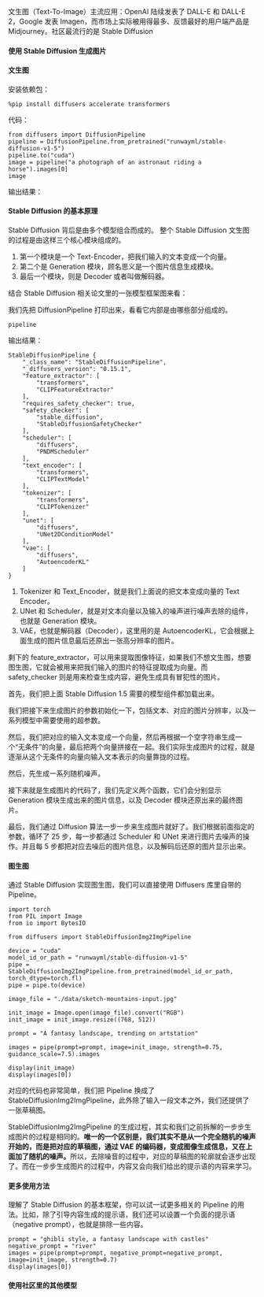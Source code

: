 文生图（Text-To-Image）主流应用：OpenAI 陆续发表了 DALL-E 和 DALL-E 2，Google 发表 Imagen，而市场上实际被用得最多、反馈最好的用户端产品是 Midjourney。社区最流行的是 Stable Diffusion

#### 使用 Stable Diffusion 生成图片

#### 文生图

安装依赖包：

```
%pip install diffusers accelerate transformers
```

代码：

```
from diffusers import DiffusionPipeline
pipeline = DiffusionPipeline.from_pretrained("runwayml/stable-diffusion-v1-5")
pipeline.to("cuda")
image = pipeline("a photograph of an astronaut riding a horse").images[0]
image
```

输出结果：

#### Stable Diffusion 的基本原理

Stable Diffusion 背后是由多个模型组合而成的。
整个 Stable Diffusion 文生图的过程是由这样三个核心模块组成的。

1. 第一个模块是一个 Text-Encoder，把我们输入的文本变成一个向量。
2. 第二个是 Generation 模块，顾名思义是一个图片信息生成模块。
3. 最后一个模块，则是 Decoder 或者叫做解码器。

结合 Stable Diffusion 相关论文里的一张模型框架图来看：

我们先把 DiffusionPipeline 打印出来，看看它内部是由哪些部分组成的。

```
pipeline
```

输出结果：

```
StableDiffusionPipeline {
    "_class_name": "StableDiffusionPipeline",
    "_diffusers_version": "0.15.1",
    "feature_extractor": [
        "transformers",
        "CLIPFeatureExtractor"
    ],
    "requires_safety_checker": true,
    "safety_checker": [
        "stable_diffusion",
        "StableDiffusionSafetyChecker"
    ],
    "scheduler": [
        "diffusers",
        "PNDMScheduler"
    ],
    "text_encoder": [
        "transformers",
        "CLIPTextModel"
    ],
    "tokenizer": [
        "transformers",
        "CLIPTokenizer"
    ],
    "unet": [
        "diffusers",
        "UNet2DConditionModel"
    ],
    "vae": [
        "diffusers",
        "AutoencoderKL"
    ]
}
```

1. Tokenizer 和 Text_Encoder，就是我们上面说的把文本变成向量的 Text Encoder。
2. UNet 和 Scheduler，就是对文本向量以及输入的噪声进行噪声去除的组件，也就是 Generation 模块。
3. VAE，也就是解码器（Decoder），这里用的是 AutoencoderKL，它会根据上面生成的图片信息最后还原出一张高分辨率的图片。

剩下的 feature_extractor，可以用来提取图像特征，如果我们不想文生图，想要图生图，它就会被用来把我们输入的图片的特征提取成为向量。而 safety_checker 则是用来检查生成内容，避免生成具有冒犯性的图片。

首先，我们把上面 Stable Diffusion 1.5 需要的模型组件都加载出来。

我们把接下来生成图片的参数初始化一下，包括文本、对应的图片分辨率，以及一系列模型中需要使用的超参数。

然后，我们把对应的输入文本变成一个向量，然后再根据一个空字符串生成一个“无条件”的向量，最后把两个向量拼接在一起。我们实际生成图片的过程，就是逐渐从这个无条件的向量向输入文本表示的向量靠拢的过程。

然后，先生成一系列随机噪声。

接下来就是生成图片的代码了，我们先定义两个函数，它们会分别显示 Generation 模块生成出来的图片信息，以及 Decoder 模块还原出来的最终图片。

最后，我们通过 Diffusion 算法一步一步来生成图片就好了。我们根据前面指定的参数，循环了 25 步，每一步都通过 Scheduler 和 UNet 来进行图片去噪声的操作。并且每 5 步都把对应去噪后的图片信息，以及解码后还原的图片显示出来。

#### 图生图

通过 Stable Diffusion 实现图生图，我们可以直接使用 Diffusers 库里自带的 Pipeline。

```
import torch
from PIL import Image
from io import BytesIO

from diffusers import StableDiffusionImg2ImgPipeline

device = "cuda"
model_id_or_path = "runwayml/stable-diffusion-v1-5"
pipe = StableDiffusionImg2ImgPipeline.from_pretrained(model_id_or_path, torch_dtype=torch.fl)
pipe = pipe.to(device)

image_file = "./data/sketch-mountains-input.jpg"

init_image = Image.open(image_file).convert("RGB")
init_image = init_image.resize((768, 512))

prompt = "A fantasy landscape, trending on artstation"

images = pipe(prompt=prompt, image=init_image, strength=0.75, guidance_scale=7.5).images

display(init_image)
display(images[0])
```

对应的代码也非常简单，我们把 Pipeline 换成了 StableDiffusionImg2ImgPipeline，此外除了输入一段文本之外，我们还提供了一张草稿图。

StableDiffusionImg2ImgPipeline 的生成过程，其实和我们之前拆解的一步步生成图片的过程是相同的。<b>唯一的一个区别是，我们其实不是从一个完全随机的噪声开始的，而是把对应的草稿图，通过 VAE 的编码器，变成图像生成信息，又在上面加了随机的噪声。</b>所以，去除噪音的过程中，对应的草稿图的轮廓就会逐步出现了。而在一步步生成图片的过程中，内容又会向我们给出的提示语的内容来学习。

#### 更多使用方法

理解了 Stable Diffusion 的基本框架，你可以试一试更多相关的 Pipeline 的用法。比如，除了引导内容生成的提示语，我们还可以设置一个负面的提示语（negative prompt），也就是排除一些内容。

```
prompt = "ghibli style, a fantasy landscape with castles"
negative_prompt = "river"
images = pipe(prompt=prompt, negative_prompt=negative_prompt, image=init_image, strength=0.7)
display(images[0])
```

#### 使用社区里的其他模型
